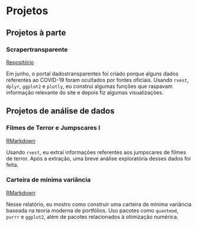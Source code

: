 # Projetos

## Projetos à parte

### Scrapertransparente

[Repositório](https://github.com/jclmntn/scrapertransparente)

Em junho, o portal dadostransparentes foi criado porque alguns dados referentes ao COVID-19 foram ocultados por fontes oficiais. Usando `rvest`, `dplyr`, `ggplot2` e `plotly`, eu construí algumas funções que raspavam informação relevante do site e depois fiz algumas visualizações. 


## Projetos de análise de dados

### Filmes de Terror e Jumpscares I

[RMarkdown](https://htmlpreview.github.io/?https://github.com/jclmntn/datapractice/blob/master/jumpscare%20analysis/analysis%20I/jumpscareana.html)

Usando `rvest`, eu extraí informações referentes aos jumpscares de filmes de terror. Após a extração, uma breve análise exploratória desses dados foi feita. 

### Carteira de mínima variância

[RMarkdown](https://htmlpreview.github.io/?https://github.com/jclmntn/datapractice/blob/master/cartmin/projeto.nb.html)

Nesse relatório, eu mostro como construir uma carteira de mínima variância baseada na teoria moderna de portfólios. Uso pacotes como `quantmod`, `purrr` e `ggplot2`, além de pacotes relacionados à otimização numérica. 
